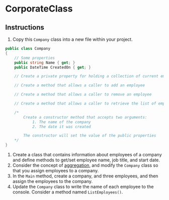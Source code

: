 # CorporateClass
## **Instructions**

1. Copy this `Company` class into a new file within your project.

```csharp
public class Company
{
    // Some properties
    public string Name { get; }
    public DateTime CreatedOn { get; }

    // Create a private property for holding a collection of current employees

    // Create a method that allows a caller to add an employee

    // Create a method that allows a caller to remove an employee

    // Create a method that allows a caller to retrieve the list of employees

    /*
        Create a constructor method that accepts two arguments:
            1. The name of the company
            2. The date it was created

        The constructor will set the value of the public properties
    */
}
```

1. Create a class that contains information about employees of a company and define methods to get/set employee name, job title, and start date.
2. Consider the concept of [aggregation](https://github.com/nss-evening-cohort-8/bangazon-inc/blob/master/orientation/09_RELATIONSHIPS.md#aggregation), and modify the `Company` class so that you assign employees to a company.
3. In the `Main` method, create a company, and three employees, and then assign the employees to the company.
4. Update the `Company` class to write the name of each employee to the console. Consider a method named `ListEmployees()`.
